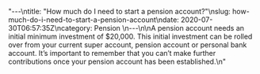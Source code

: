 "---\ntitle: \"How much do I need to start a pension account?\"\nslug: how-much-do-i-need-to-start-a-pension-account\ndate: 2020-07-30T06:57:35Z\ncategory: Pension \n---\n\nA pension account needs an initial minimum investment of $20,000. This initial investment can be rolled over from your current super account, pension account or personal bank account. It’s important to remember that you can’t make further contributions once your pension account has been established.\n"